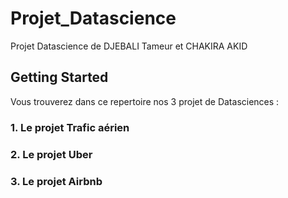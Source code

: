 # Projet_Datascience

Projet Datascience de DJEBALI Tameur et CHAKIRA AKID


## Getting Started

Vous trouverez dans ce repertoire nos 3 projet de Datasciences : 

### 1. Le projet Trafic aérien 
### 2. Le projet Uber
### 3. Le projet Airbnb



